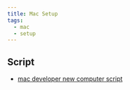 ```yaml
---
title: Mac Setup
tags:
  - mac
  - setup
---
```


## Script

- [mac developer new computer script](https://github.com/vendasta/setup-new-computer-script)
